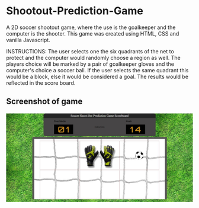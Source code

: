 # Shootout-Prediction-Game

A 2D soccer shootout game, where the use is the goalkeeper and the computer is the shooter.
This game was created using HTML, CSS and vanilla Javascript.

INSTRUCTIONS: The user selects one the six quadrants of the net to protect and
the computer would randomly choose a region as well. The players choice will be marked by
a pair of goalkeeper gloves and the computer's choice a soccer ball. If the user selects the
same quadrant this would be a block, else it would be considered a goal. The results would
be reflected in the score board.

## Screenshot of game
![Game Screenshot](images/gameScreenShot.jpg)

